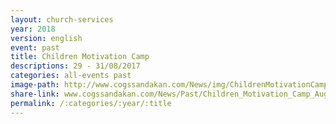 ```yaml
---
layout: church-services
year: 2018
version: english
event: past
title: Children Motivation Camp
descriptions: 29 - 31/08/2017
categories: all-events past
image-path: http://www.cogssandakan.com/News/img/ChildrenMotivationCamp1.jpg
share-link: www.cogssandakan.com/News/Past/Children_Motivation_Camp_Aug17.html
permalink: /:categories/:year/:title
---
```

